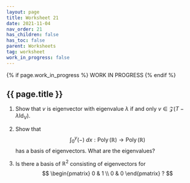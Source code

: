 ```yaml
---
layout: page
title: Worksheet 21
date: 2021-11-04
nav_order: 21
has_children: false
has_toc: false
parent: Worksheets
tag: worksheet
work_in_progress: false
---
```


{% if page.work_in_progress %}
    WORK IN PROGRESS
{% endif %}

## {{ page.title }}

1. Show that $v$ is eigenvector with eigenvalue $\lambda$ if and only 
$v \in \mathcal Z(T - \lambda \operatorname{Id}_V)$. 

2. Show that 
$$
    \int_0^y (-) \ dx : \operatorname{Poly}(\mathbb{R}) \to 
    \operatorname{Poly}(\mathbb{R})
$$
has a basis of eigenvectors. What are the eigenvalues?

3. Is there a basis of $\mathbb{R}^2$ consisting of eigenvectors 
for  
$$
    \begin{pmatrix}
        0 & 1 \\
        0 & 0 
    \end{pmatrix} ?
$$